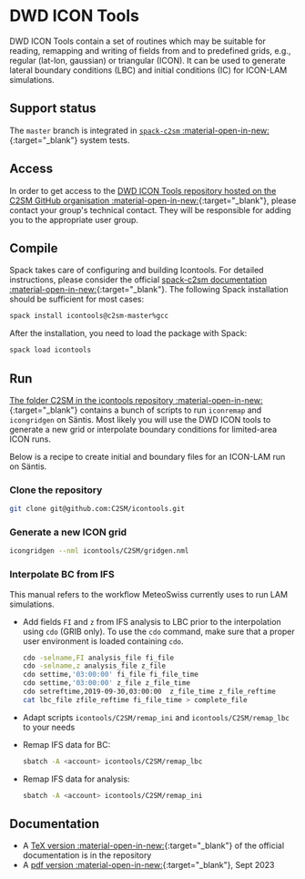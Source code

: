 
# DWD ICON Tools

DWD ICON Tools contain a set of routines which may be suitable for reading, remapping and writing of fields from and to predefined grids,
e.g., regular (lat-lon, gaussian) or triangular (ICON). It can be used to generate lateral boundary conditions (LBC) and initial conditions (IC) for ICON-LAM simulations.

## Support status

The `master` branch is integrated in [`spack-c2sm` :material-open-in-new:](https://github.com/C2SM/spack-c2sm/){:target="_blank"} system tests.

## Access

In order to get access to the [DWD ICON Tools repository hosted on the C2SM GitHub organisation :material-open-in-new:](https://github.com/C2SM/icontools){:target="_blank"},
please contact your group's technical contact. They will be responsible for adding you to the appropriate user group.

## Compile

Spack takes care of configuring and building Icontools. For detailed instructions,
please consider the official [spack-c2sm documentation :material-open-in-new:](https://c2sm.github.io/spack-c2sm/latest){:target="_blank"}.
The following Spack installation should be sufficient for most cases:

```bash
spack install icontools@c2sm-master%gcc
```

After the installation, you need to load the package with Spack:

```bash
spack load icontools
```

## Run

[The folder C2SM in the icontools repository :material-open-in-new:](https://github.com/C2SM/icontools/tree/master/C2SM){:target="_blank"} contains a bunch of scripts to run `iconremap` and `icongridgen` on Säntis.
Most likely you will use the DWD ICON tools to generate a new grid or interpolate boundary conditions for limited-area ICON runs. 

Below is a recipe to create initial and boundary files for an ICON-LAM run on Säntis.

### Clone the repository

```bash
git clone git@github.com:C2SM/icontools.git
```

### Generate a new ICON grid

```bash
icongridgen --nml icontools/C2SM/gridgen.nml
``` 

### Interpolate BC from IFS

This manual refers to the workflow MeteoSwiss currently uses to run LAM simulations.

* Add fields `FI` and `z` from IFS analysis to LBC prior to the interpolation using `cdo` (GRIB only). 
To use the `cdo` command, make sure that a proper user environment is loaded containing `cdo`.

    ```bash
    cdo -selname,FI analysis_file fi_file
    cdo -selname,z analysis_file z_file
    cdo settime,'03:00:00' fi_file fi_file_time
    cdo settime,'03:00:00' z_file z_file_time
    cdo setreftime,2019-09-30,03:00:00  z_file_time z_file_reftime
    cat lbc_file zfile_reftime fi_file_time > complete_file
    ```

* Adapt scripts `icontools/C2SM/remap_ini` and `icontools/C2SM/remap_lbc` to your needs

* Remap IFS data for BC:

    ```bash
    sbatch -A <account> icontools/C2SM/remap_lbc
    ``` 

* Remap IFS data for analysis:

    ```bash
    sbatch -A <account> icontools/C2SM/remap_ini
    ```

## Documentation

* A [TeX version :material-open-in-new:](https://github.com/C2SM/icontools/blob/master/doc/icontools_doc.tex){:target="_blank"} of the official documentation is in the repository
* A [pdf version :material-open-in-new:](https://polybox.ethz.ch/index.php/s/jdYaNrWFF8LjcrF){:target="_blank"}, Sept 2023
